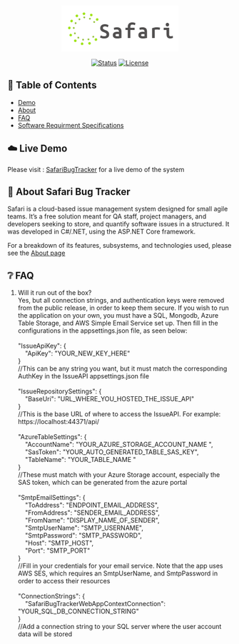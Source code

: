<div align="center">
  <img src="https://github.com/DigitalCitizen110625/SafariBugTracker-Public/blob/master/ReadmeAssests/SafariLogo.png">
</div>

<div align="center">
 
  [![Status](https://img.shields.io/badge/status-active-success.svg?style=for-the-badge)]() 
  [![License](https://img.shields.io/badge/license-MIT-blue.svg?style=for-the-badge)](/LICENSE)
  
</div>

## 📝 Table of Contents

* [Demo](https://safaribugtracker.azurewebsites.net/)
* [About](https://github.com/DigitalCitizen110625/SafariBugTracker-Public#elephantabout-safari-bug-tracker)
* [FAQ](https://github.com/DigitalCitizen110625/SafariBugTracker-Public#grey_questionfaq)
* [Software Requirment Specifications](https://github.com/DigitalCitizen110625/SafariBugTracker-Public/SRS/SafariBugTracker_SRS.docx)

## :cloud:	Live Demo
Please visit : <a href="https://safaribugtracker.azurewebsites.net/">SafariBugTracker</a> for a live demo of the system


## :elephant:	About Safari Bug Tracker
Safari is a cloud-based issue management system designed for small agile teams. It’s a free solution meant for QA staff, project managers, and developers seeking to store, and quantify software issues in a structured. It was developed in C#/.NET, using the ASP.NET Core framework.

For a breakdown of its features, subsystems, and technologies used, please see the <a href="https://safaribugtracker.azurewebsites.net/Home/About">About page</a>


## :grey_question:	FAQ
1. Will it run out of the box? <br/> Yes, but all connection strings, and authentication keys were removed from the public release, in order to keep them secure. If you wish to run the application on your own, you must have a SQL, Mongodb, Azure Table Storage, and AWS Simple Email Service set up. Then fill in the configurations in the appsettings.json file, as seen below:  <br/><br/>
  "IssueApiKey": {<br/>
    &nbsp;&nbsp;&nbsp; "ApiKey": "YOUR_NEW_KEY_HERE"<br/>
  }<br/> //This can be any string you want, but it must match the corresponding AuthKey in the IssueAPI appsettings.json file <br/><br/>
  "IssueRepositorySettings": {<br/>
    &nbsp;&nbsp;&nbsp; "BaseUri": "URL_WHERE_YOU_HOSTED_THE_ISSUE_API"<br/>
  }<br/> //This is the base URL of where to access the IssueAPI. For example: https://localhost:44371/api/ <br/><br/>
  "AzureTableSettings": {<br/>
    &nbsp;&nbsp;&nbsp; "AccountName": "YOUR_AZURE_STORAGE_ACCOUNT_NAME ",<br/>
    &nbsp;&nbsp;&nbsp; "SasToken": "YOUR_AUTO_GENERATED_TABLE_SAS_KEY",<br/>
    &nbsp;&nbsp;&nbsp; "TableName": "YOUR_TABLE_NAME "<br/>
  }<br/>//These must match with your Azure Storage account, especially the SAS token, which can be generated from the azure portal <br/><br/>
"SmtpEmailSettings": {<br/>
    &nbsp;&nbsp;&nbsp; "ToAddress": "ENDPOINT_EMAIL_ADDRESS", <br/>
    &nbsp;&nbsp;&nbsp; "FromAddress": "SENDER_EMAIL_ADDRESS",<br/>
    &nbsp;&nbsp;&nbsp; "FromName": "DISPLAY_NAME_OF_SENDER",<br/>
    &nbsp;&nbsp;&nbsp; "SmtpUserName": "SMTP_USERNAME",<br/>
    &nbsp;&nbsp;&nbsp; "SmtpPassword": "SMTP_PASSWORD",<br/>
    &nbsp;&nbsp;&nbsp; "Host": "SMTP_HOST",<br/>
    &nbsp;&nbsp;&nbsp; "Port": "SMTP_PORT"<br/>
  }<br/> //Fill in your credentials for your email service. Note that the app uses AWS SES, which requires an SmtpUserName, and SmtpPassword in order to access their resources<br/><br/>
  "ConnectionStrings": {<br/>
    &nbsp;&nbsp;&nbsp; "SafariBugTrackerWebAppContextConnection": "YOUR_SQL_DB_CONNECTION_STRING"<br/>
  }<br/> //Add a connection string to your SQL server where the user account data will be stored